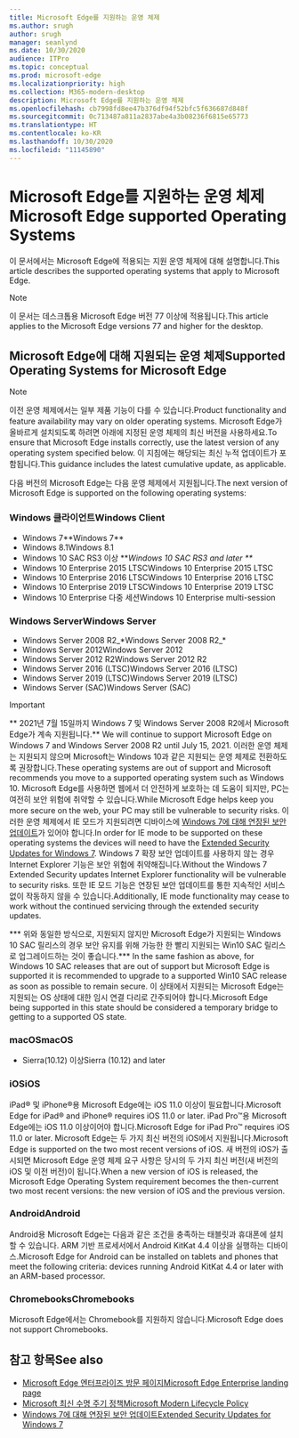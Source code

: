 ```yaml
---
title: Microsoft Edge를 지원하는 운영 체제
ms.author: srugh
author: srugh
manager: seanlynd
ms.date: 10/30/2020
audience: ITPro
ms.topic: conceptual
ms.prod: microsoft-edge
ms.localizationpriority: high
ms.collection: M365-modern-desktop
description: Microsoft Edge를 지원하는 운영 체제
ms.openlocfilehash: cb7998fd8ee47b376df94f52bfc5f636687d848f
ms.sourcegitcommit: 0c713487a811a2837abe4a3b08236f6815e65773
ms.translationtype: HT
ms.contentlocale: ko-KR
ms.lasthandoff: 10/30/2020
ms.locfileid: "11145890"
---
```

# <span data-ttu-id="14f42-103">Microsoft Edge를 지원하는 운영 체제</span><span class="sxs-lookup"><span data-stu-id="14f42-103">Microsoft Edge supported Operating Systems</span></span>

<span data-ttu-id="14f42-104">이 문서에서는 Microsoft Edge에 적용되는 지원 운영 체제에 대해 설명합니다.</span><span class="sxs-lookup"><span data-stu-id="14f42-104">This article describes the supported operating systems that apply to Microsoft Edge.</span></span>

> [!NOTE]
> <span data-ttu-id="14f42-105">이 문서는 데스크톱용 Microsoft Edge 버전 77 이상에 적용됩니다.</span><span class="sxs-lookup"><span data-stu-id="14f42-105">This article applies to the Microsoft Edge versions 77 and higher for the desktop.</span></span>

## <span data-ttu-id="14f42-106">Microsoft Edge에 대해 지원되는 운영 체제</span><span class="sxs-lookup"><span data-stu-id="14f42-106">Supported Operating Systems for Microsoft Edge</span></span>

> [!NOTE]
> <span data-ttu-id="14f42-107">이전 운영 체제에서는 일부 제품 기능이 다를 수 있습니다.</span><span class="sxs-lookup"><span data-stu-id="14f42-107">Product functionality and feature availability may vary on older operating systems.</span></span> <span data-ttu-id="14f42-108">Microsoft Edge가 올바르게 설치되도록 하려면 아래에 지정된 운영 체제의 최신 버전을 사용하세요.</span><span class="sxs-lookup"><span data-stu-id="14f42-108">To ensure that Microsoft Edge installs correctly, use the latest version of any operating system specified below.</span></span> <span data-ttu-id="14f42-109">이 지침에는 해당되는 최신 누적 업데이트가 포함됩니다.</span><span class="sxs-lookup"><span data-stu-id="14f42-109">This guidance includes the latest cumulative update, as applicable.</span></span>

<span data-ttu-id="14f42-110">다음 버전의 Microsoft Edge는 다음 운영 체제에서 지원됩니다.</span><span class="sxs-lookup"><span data-stu-id="14f42-110">The next version of Microsoft Edge is supported on the following operating systems:</span></span>

### <span data-ttu-id="14f42-111">Windows 클라이언트</span><span class="sxs-lookup"><span data-stu-id="14f42-111">Windows Client</span></span>

- <span data-ttu-id="14f42-112">Windows 7\*\*</span><span class="sxs-lookup"><span data-stu-id="14f42-112">Windows 7\*\*</span></span>
- <span data-ttu-id="14f42-113">Windows 8.1</span><span class="sxs-lookup"><span data-stu-id="14f42-113">Windows 8.1</span></span>
- <span data-ttu-id="14f42-114">Windows 10 SAC RS3 이상 \*\*_</span><span class="sxs-lookup"><span data-stu-id="14f42-114">Windows 10 SAC RS3 and later \*\*_</span></span>
- <span data-ttu-id="14f42-115">Windows 10 Enterprise 2015 LTSC</span><span class="sxs-lookup"><span data-stu-id="14f42-115">Windows 10 Enterprise 2015 LTSC</span></span>
- <span data-ttu-id="14f42-116">Windows 10 Enterprise 2016 LTSC</span><span class="sxs-lookup"><span data-stu-id="14f42-116">Windows 10 Enterprise 2016 LTSC</span></span>
- <span data-ttu-id="14f42-117">Windows 10 Enterprise 2019 LTSC</span><span class="sxs-lookup"><span data-stu-id="14f42-117">Windows 10 Enterprise 2019 LTSC</span></span>
- <span data-ttu-id="14f42-118">Windows 10 Enterprise 다중 세션</span><span class="sxs-lookup"><span data-stu-id="14f42-118">Windows 10 Enterprise multi-session</span></span>

### <span data-ttu-id="14f42-119">Windows Server</span><span class="sxs-lookup"><span data-stu-id="14f42-119">Windows Server</span></span>

- <span data-ttu-id="14f42-120">Windows Server 2008 R2_\*</span><span class="sxs-lookup"><span data-stu-id="14f42-120">Windows Server 2008 R2_\*</span></span>
- <span data-ttu-id="14f42-121">Windows Server 2012</span><span class="sxs-lookup"><span data-stu-id="14f42-121">Windows Server 2012</span></span>
- <span data-ttu-id="14f42-122">Windows Server 2012 R2</span><span class="sxs-lookup"><span data-stu-id="14f42-122">Windows Server 2012 R2</span></span>
- <span data-ttu-id="14f42-123">Windows Server 2016 (LTSC)</span><span class="sxs-lookup"><span data-stu-id="14f42-123">Windows Server 2016 (LTSC)</span></span>
- <span data-ttu-id="14f42-124">Windows Server 2019 (LTSC)</span><span class="sxs-lookup"><span data-stu-id="14f42-124">Windows Server 2019 (LTSC)</span></span>
- <span data-ttu-id="14f42-125">Windows Server (SAC)</span><span class="sxs-lookup"><span data-stu-id="14f42-125">Windows Server (SAC)</span></span>

> [!IMPORTANT]
> <span data-ttu-id="14f42-126">\*\* 2021년 7월 15일까지 Windows 7 및 Windows Server 2008 R2에서 Microsoft Edge가 계속 지원됩니다.</span><span class="sxs-lookup"><span data-stu-id="14f42-126">\*\* We will continue to support Microsoft Edge on Windows 7 and Windows Server 2008 R2 until July 15, 2021.</span></span> <span data-ttu-id="14f42-127">이러한 운영 체제는 지원되지 않으며 Microsoft는 Windows 10과 같은 지원되는 운영 체제로 전환하도록 권장합니다.</span><span class="sxs-lookup"><span data-stu-id="14f42-127">These operating systems are out of support and Microsoft recommends you move to a supported operating system such as Windows 10.</span></span> <span data-ttu-id="14f42-128">Microsoft Edge를 사용하면 웹에서 더 안전하게 보호하는 데 도움이 되지만, PC는 여전히 보안 위험에 취약할 수 있습니다.</span><span class="sxs-lookup"><span data-stu-id="14f42-128">While Microsoft Edge helps keep you more secure on the web, your PC may still be vulnerable to security risks.</span></span> <span data-ttu-id="14f42-129">이러한 운영 체제에서 IE 모드가 지원되려면 디바이스에 [Windows 7에 대해 연장된 보안 업데이트](https://support.microsoft.com/help/4527878/faq-about-extended-security-updates-for-windows-7)가 있어야 합니다.</span><span class="sxs-lookup"><span data-stu-id="14f42-129">In order for IE mode to be supported on these operating systems the devices will need to have the [Extended Security Updates for Windows 7](https://support.microsoft.com/help/4527878/faq-about-extended-security-updates-for-windows-7).</span></span> <span data-ttu-id="14f42-130">Windows 7 확장 보안 업데이트를 사용하지 않는 경우 Internet Explorer 기능은 보안 위험에 취약해집니다.</span><span class="sxs-lookup"><span data-stu-id="14f42-130">Without the Windows 7 Extended Security updates Internet Explorer functionality will be vulnerable to security risks.</span></span> <span data-ttu-id="14f42-131">또한 IE 모드 기능은 연장된 보안 업데이트를 통한 지속적인 서비스 없이 작동하지 않을 수 있습니다.</span><span class="sxs-lookup"><span data-stu-id="14f42-131">Additionally, IE mode functionality may cease to work without the continued servicing through the extended security updates.</span></span>  
>
> <span data-ttu-id="14f42-132">\*\*\* 위와 동일한 방식으로, 지원되지 않지만 Microsoft Edge가 지원되는 Windows 10 SAC 릴리스의 경우 보안 유지를 위해 가능한 한 빨리 지원되는 Win10 SAC 릴리스로 업그레이드하는 것이 좋습니다.</span><span class="sxs-lookup"><span data-stu-id="14f42-132">\*\*\* In the same fashion as above, for Windows 10 SAC releases that are out of support but Microsoft Edge is supported it is recommended to upgrade to a supported Win10 SAC release as soon as possible to remain secure.</span></span> <span data-ttu-id="14f42-133">이 상태에서 지원되는 Microsoft Edge는 지원되는 OS 상태에 대한 임시 연결 다리로 간주되어야 합니다.</span><span class="sxs-lookup"><span data-stu-id="14f42-133">Microsoft Edge being supported in this state should be considered a temporary bridge to getting to a supported OS state.</span></span>

### <span data-ttu-id="14f42-134">macOS</span><span class="sxs-lookup"><span data-stu-id="14f42-134">macOS</span></span>

- <span data-ttu-id="14f42-135">Sierra(10.12) 이상</span><span class="sxs-lookup"><span data-stu-id="14f42-135">Sierra (10.12) and later</span></span>

### <span data-ttu-id="14f42-136">iOS</span><span class="sxs-lookup"><span data-stu-id="14f42-136">iOS</span></span>

<span data-ttu-id="14f42-137">iPad&reg; 및 iPhone&reg;용 Microsoft Edge에는 iOS 11.0 이상이 필요합니다.</span><span class="sxs-lookup"><span data-stu-id="14f42-137">Microsoft Edge for iPad&reg; and iPhone&reg; requires iOS 11.0 or later.</span></span> <span data-ttu-id="14f42-138">iPad Pro&trade;용 Microsoft Edge에는 iOS 11.0 이상이어야 합니다.</span><span class="sxs-lookup"><span data-stu-id="14f42-138">Microsoft Edge for iPad Pro&trade; requires iOS 11.0 or later.</span></span> <span data-ttu-id="14f42-139">Microsoft Edge는 두 가지 최신 버전의 iOS에서 지원됩니다.</span><span class="sxs-lookup"><span data-stu-id="14f42-139">Microsoft Edge is supported on the two most recent versions of iOS.</span></span> <span data-ttu-id="14f42-140">새 버전의 iOS가 출시되면 Microsoft Edge 운영 체제 요구 사항은 당시의 두 가지 최신 버전(새 버전의 iOS 및 이전 버전)이 됩니다.</span><span class="sxs-lookup"><span data-stu-id="14f42-140">When a new version of iOS is released, the Microsoft Edge Operating System requirement becomes the then-current two most recent versions: the new version of iOS and the previous version.</span></span>

### <span data-ttu-id="14f42-141">Android</span><span class="sxs-lookup"><span data-stu-id="14f42-141">Android</span></span>

<span data-ttu-id="14f42-142">Android용 Microsoft Edge는 다음과 같은 조건을 충족하는 태블릿과 휴대폰에 설치할 수 있습니다. ARM 기반 프로세서에서 Android KitKat 4.4 이상을 실행하는 디바이스.</span><span class="sxs-lookup"><span data-stu-id="14f42-142">Microsoft Edge for Android can be installed on tablets and phones that meet the following criteria: devices running Android KitKat 4.4 or later with an ARM-based processor.</span></span>

### <span data-ttu-id="14f42-143">Chromebooks</span><span class="sxs-lookup"><span data-stu-id="14f42-143">Chromebooks</span></span>

<span data-ttu-id="14f42-144">Microsoft Edge에서는 Chromebook를 지원하지 않습니다.</span><span class="sxs-lookup"><span data-stu-id="14f42-144">Microsoft Edge does not support Chromebooks.</span></span>

## <span data-ttu-id="14f42-145">참고 항목</span><span class="sxs-lookup"><span data-stu-id="14f42-145">See also</span></span>

- [<span data-ttu-id="14f42-146">Microsoft Edge 엔터프라이즈 방문 페이지</span><span class="sxs-lookup"><span data-stu-id="14f42-146">Microsoft Edge Enterprise landing page</span></span>](https://aka.ms/EdgeEnterprise)
- [<span data-ttu-id="14f42-147">Microsoft 최신 수명 주기 정책</span><span class="sxs-lookup"><span data-stu-id="14f42-147">Microsoft Modern Lifecycle Policy</span></span>](https://support.microsoft.com/help/30881/modern-lifecycle-policy)
- [<span data-ttu-id="14f42-148">Windows 7에 대해 연장된 보안 업데이트</span><span class="sxs-lookup"><span data-stu-id="14f42-148">Extended Security Updates for Windows 7</span></span>](https://support.microsoft.com/help/4527878/faq-about-extended-security-updates-for-windows-7)
